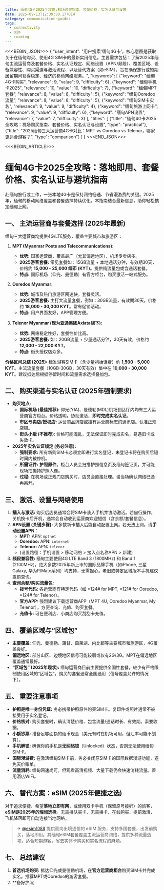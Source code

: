 ```yaml
---
title: 缅甸4G卡2025全攻略:机场购买指南、套餐价格、实名认证与设置
date: 2025-09-13T12:39:50.177014
category: communication-guides
tags:
  - connectivity
  - sim
  - roaming
---
```


<<<BEGIN_JSON>>>
{
  "user_intent": "用户搜索'缅甸4G卡'，核心意图是获取关于在缅甸购买、使用4G SIM卡的最新实用信息。主要需求包括：了解2025年缅甸主流运营商及套餐价格、实名认证规定、网络设置（APN/频段）、覆盖区域、设备兼容性、购买渠道与激活流程、以及替代方案（如eSIM），旨在确保旅行或短期居留期间获得稳定、经济的移动网络服务。",
  "keywords": [
    {"keyword": "缅甸4G卡购买", "relevance": 9, "value": 9, "difficulty": 6},
    {"keyword": "缅甸手机卡2025", "relevance": 10, "value": 10, "difficulty": 7},
    {"keyword": "缅甸MPT套餐", "relevance": 8, "value": 8, "difficulty": 5},
    {"keyword": "缅甸Ooredoo流量", "relevance": 8, "value": 8, "difficulty": 5},
    {"keyword": "缅甸SIM卡实名", "relevance": 9, "value": 9, "difficulty": 4},
    {"keyword": "缅甸旅游上网卡", "relevance": 9, "value": 9, "difficulty": 6},
    {"keyword": "缅甸APN设置", "relevance": 7, "value": 7, "difficulty": 3}
  ],
  "titles": [
    {"title": "缅甸4G卡2025全攻略：机场购买指南、套餐价格、实名认证与设置", "type": "practical"},
    {"title": "2025缅甸三大运营商4G卡对比：MPT vs Ooredoo vs Telenor，哪家更适合游客？", "type": "comparison"}
  ]
}
<<<END_JSON>>>

<<<BEGIN_ARTICLE>>>
# 缅甸4G卡2025全攻略：落地即用、套餐价格、实名认证与避坑指南

赴缅甸旅行或工作，一张本地4G卡是保持网络畅通、节省漫游费的关键。2025年，缅甸的移动网络覆盖和套餐选择持续优化。本指南结合最新信息，助你轻松搞定缅甸上网。

## 一、 主流运营商与套餐选择 (2025年最新)

缅甸三大运营商均提供4G/LTE服务，覆盖主要城市和旅游区：

1.  **MPT (Myanmar Posts and Telecommunications):**
    *   **优势:** 国家运营商，覆盖最广（尤其偏远地区），机场专卖店多。
    *   **2025游客套餐:** 常见套餐如：15GB流量 + 本地通话分钟，有效期30天，价格约 **15,000 - 25,000 缅币 (KYT)**。提供纯流量包或含通话套餐。
    *   **特点:** 国际机场（仰光、曼德勒）有官方柜台，购买激活一站式服务。

2.  **Ooredoo Myanmar:**
    *   **优势:** 城市及热门旅游区网速快，套餐灵活。
    *   **2025游客套餐:** 主打大流量套餐，例如：30GB流量，有效期30天，价格约 **18,000 - 30,000 KYT**。常有促销活动。
    *   **特点:** 用户界面友好，APP管理方便。

3.  **Telenor Myanmar (现为亚通集团Axiata旗下):**
    *   **优势:** 网络稳定性好，套餐性价比高。
    *   **2025游客套餐:** 如：20GB流量 + 少量通话分钟，30天有效，价格约 **12,000 - 22,000 KYT**。
    *   **特点:** 街头授权店众多。

**价格区间总结 (2025):** 标准游客SIM卡（含少量初始话费）约 **1,500 - 5,000 KYT**。主流流量套餐（10GB-30GB，30天有效）集中在 **10,000 - 30,000 KYT**。建议抵达后根据停留时间和流量需求选择叠加包。

## 二、 购买渠道与实名认证 (2025年强制要求)

*   **购买地点:**
    *   **国际机场 (最佳推荐):** 仰光(YIA)、曼德勒(MDL)机场到达厅内均有三大运营商官方柜台。价格透明，协助激活，**即时完成实名认证**。
    *   **市区专卖店/授权店:** 运营商品牌店或挂有运营商标志的通讯店。认准正规店铺。
    *   **街头小贩 (不推荐):** 价格可能混乱，无法保证即时完成实名，易遇旧卡或失效卡。
*   **2025年实名认证规定 (务必注意):**
    *   **强制要求:** 所有新购SIM卡必须立即进行实名登记，未登记卡将在购买后短时间内被停机。
    *   **所需证件:** **护照原件**。柜台人员会扫描护照信息页及缅甸签证页，并可能现场拍摄持护照人像。
    *   **过程:** 在机场或正规门店购买时，店员会直接处理。请当场确认网络已通再离开。

## 三、 激活、设置与网络使用

1.  **插入与激活:** 购买后店员通常会将SIM卡装入手机并协助激活。若自行操作，关机换卡后开机，通常会自动收到运营商欢迎短信（含余额/套餐信息）。
2.  **APN设置 (关键步骤):** 大多数新卡插入后能自动配置上网。若无法上网，请**手动设置APN**：
    *   **MPT:** APN: `mptnet`
    *   **Ooredoo:** APN: `internet`
    *   **Telenor:** APN: `telenor`
    *   (设置路径：手机设置 > 移动网络 > 接入点名称APN > 新建)
3.  **频段兼容性:** 缅甸主要使用4G LTE Band 3 (1800MHz) 和 Band 1 (2100MHz)。绝大多数2025年新上市的国际品牌手机（如iPhone, 三星Galaxy, 华为P/Mate系列）均支持，无需担心。老旧或特定区域版本手机建议提前查询。
4.  **查询余额/购买流量包:**
    *   **拨号代码:** 各运营商有特定代码（如 *124# for MPT, *121# for Ooredoo, *124# for Telenor）。
    *   **官方APP:** 强烈建议下载运营商APP（MPT 4U, Ooredoo Myanmar, My Telenor），方便查询、充值、购买套餐。
    *   **充值卡:** 可在便利店、小商店购买刮刮卡充值。

## 四、 覆盖区域与“区域包”

*   **主要覆盖:** 仰光、曼德勒、蒲甘、茵莱湖、内比都等主要城市和旅游区，4G覆盖良好。
*   **偏远地区:** 部分山区、边境地区信号可能较弱或仅有2G/3G。MPT在偏远地区覆盖通常最好。
*   **“区域包” (2025年现状):** 缅甸运营商目前主要提供全国性套餐，较少有严格限制使用区域的“区域包”。购买的套餐通常全国通用（信号覆盖允许的情况下）。

## 五、 重要注意事项

*   **护照是唯一身份凭证:** 务必携带护照原件购买SIM卡。复印件或照片通常不被接受用于实名登记。
*   **价格核对:** 购买套餐时，确认清楚价格、包含流量/通话时长、有效期。索要收据。
*   **小额钞票:** 准备足够面额的缅币现金（美元有时在机场可用，但汇率可能不划算）。
*   **手机解锁:** 确保你的手机是**无网络锁**（Unlocked）状态，否则无法使用缅甸SIM卡。
*   **国际漫游费:** 在激活缅甸SIM卡前，务必关闭原SIM卡的国际数据漫游功能，避免天价账单。
*   **流量消耗:** 缅甸网速尚可，但观看高清视频、大量下载仍会快速消耗流量。善用酒店WiFi。

## 六、 替代方案：eSIM (2025年便捷之选)

对于追求便捷、希望**落地立即有网**，或使用双卡手机（保留原号接听）的旅客，**eSIM是2025年的理想选择**。无需排队买卡、无需换卡、在线购买、提前激活，飞机降落即可自动连接当地网络。

> ✈ [@esim1088](https://t.me/s/esim1088) 提供面向出境通信的 eSIM 服务，支持多国套餐，出发前购买，落地即用。其缅甸eSIM套餐覆盖主流运营商网络，提供多种流量选项，适合短期游客，省去实体卡购买和实名流程的麻烦。

## 七、 总结建议

1.  **首选机场购买:** 抵达仰光或曼德勒机场，在**官方运营商柜台**购买SIM卡并完成实名。推荐MPT或Ooredoo的游客套餐。
2.  **备好护照